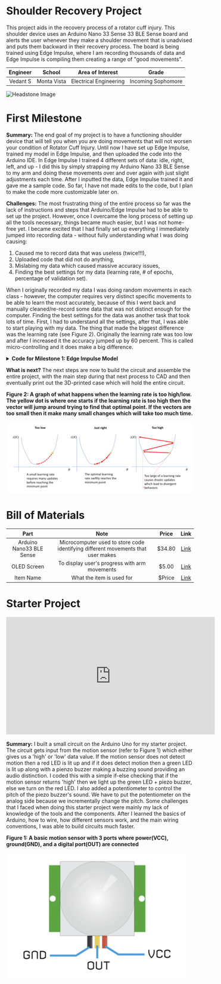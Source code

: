 # Shoulder Recovery Project
This project aids in the recovery process of a rotator cuff injury. This shoulder device uses an Arduino Nano 33 Sense 33 BLE Sense board and alerts the user whenever they make a shoulder movement that is unadvised and puts them backward in their recovery process. The board is being trained using Edge Impulse, where I am recording thousands of data and Edge Impulse is compiling them creating a range of "good movements". 
<!-- Replace this text with a brief description (2-3 sentences) of your project. This description should draw the reader in and make them interested in what you've built. You can include what the biggest challenges, takeaways, and triumphs from completing the project were. As you complete your portfolio, remember your audience is less familiar than you are with all that your project entails! -->

| **Engineer** | **School** | **Area of Interest** | **Grade** |
|:--:|:--:|:--:|:--:|
| Vedant S | Monta Vista | Electrical Engineering | Incoming Sophomore

<!-- 
**Replace the BlueStamp logo below with an image of yourself and your completed project. Follow the guide [here](https://tomcam.github.io/least-github-pages/adding-images-github-pages-site.html) if you need help.**
-->
![Headstone Image](Vedant.png)

<!-- # Final Milestone -->

<!--
**Don't forget to replace the text below with the embedding for your milestone video. Go to Youtube, click Share -> Embed, and copy and paste the code to replace what's below.**

<iframe width="560" height="315" src="https://www.youtube.com/embed/F7M7imOVGug" title="YouTube video player" frameborder="0" allow="accelerometer; autoplay; clipboard-write; encrypted-media; gyroscope; picture-in-picture; web-share" allowfullscreen></iframe>

For your final milestone, explain the outcome of your project. Key details to include are:
- What you've accomplished since your previous milestone
- What your biggest challenges and triumphs were at BSE
- A summary of key topics you learned about
- What you hope to learn in the future after everything you've learned at BSE

-->

<!-- # Second Milestone -->

<!--
**Don't forget to replace the text below with the embedding for your milestone video. Go to Youtube, click Share -> Embed, and copy and paste the code to replace what's below.**

<iframe width="560" height="315" src="https://www.youtube.com/embed/y3VAmNlER5Y" title="YouTube video player" frameborder="0" allow="accelerometer; autoplay; clipboard-write; encrypted-media; gyroscope; picture-in-picture; web-share" allowfullscreen></iframe>

For your second milestone, explain what you've worked on since your previous milestone. You can highlight:
- Technical details of what you've accomplished and how they contribute to the final goal
- What has been surprising about the project so far
- Previous challenges you faced that you overcame
- What needs to be completed before your final milestone 

-->

# First Milestone

**Summary:**
The end goal of my project is to have a functioning shoulder device that will tell you when you are doing movements that will not worsen your condition of Rotator Cuff Injury. Until now I have set up Edge Impulse, trained my model in Edge Impulse, and then uploaded the code into the Arduino IDE. In Edge Impulse I trained 4 different sets of data: idle, right, left, and up - I did this by simply strapping my Arduino Nano 33 BLE Sense to my arm and doing these movements over and over again with just slight adjustments each time. After I inputted the data, Edge Impulse trained it and gave me a sample code. So far, I have not made edits to the code, but I plan to make the code more customizable later on.

**Challenges:** 
The most frustrating thing of the entire process so far was the lack of instructions and steps that Arduino/Edge Impulse had to be able to set up the project. However, once I overcame the long process of setting up all the tools necessary, things became much easier, but I was not home-free yet. I became excited that I had finally set up everything I immediately jumped into recording data - without fully understanding what I was doing causing:

1) Caused me to record data that was useless (twice!!!),
2) Uploaded code that did not do anything,
3) Mislabing my data which caused massive accuracy issues,
4) Finding the best settings for my data (learning rate, # of epochs, percentage of validation set).
    
When I originally recorded my data I was doing random movements in each class - however, the computer requires very distinct specific movements to be able to learn the most accurately, because of this I went back and manually cleaned/re-record some data that was not distinct enough for the computer. Finding the best settings for the data was another task that took lots of time. First, I had to understand all the settings, after that, I was able to start playing with my data. The thing that made the biggest difference was the learning rate (see Figure 2). Originally the learning rate was too low and after I increased it the accuracy jumped up by 60 percent. This is called micro-controlling and it does make a big difference. 

<details>
  <summary><b>Code for Milestone 1: Edge Impulse Model</b></summary>
    
    /* Edge Impulse ingestion SDK
     * Copyright (c) 2022 EdgeImpulse Inc.
     *
     * Licensed under the Apache License, Version 2.0 (the "License");
     * you may not use this file except in compliance with the License.
     * You may obtain a copy of the License at
     * http://www.apache.org/licenses/LICENSE-2.0
     *
     * Unless required by applicable law or agreed to in writing, software
     * distributed under the License is distributed on an "AS IS" BASIS,
     * WITHOUT WARRANTIES OR CONDITIONS OF ANY KIND, either express or implied.
     * See the License for the specific language governing permissions and
     * limitations under the License.
     *
     */
    
    /* Includes ---------------------------------------------------------------- */
    #include <Bluestamps_Shoulder_Recovery_Project_inferencing.h>
    #include <Arduino_BMI270_BMM150.h> //Click here to get the library: https://www.arduino.cc/reference/en/libraries/arduino_bmi270_bmm150/
    
    /* Constant defines -------------------------------------------------------- */
    #define CONVERT_G_TO_MS2    9.80665f
    #define MAX_ACCEPTED_RANGE  2.0f        // starting 03/2022, models are generated setting range to +-2, but this example use Arudino library which set range to +-4g. If you are using an older model, ignore this value and use 4.0f instead
    
    /*
     ** NOTE: If you run into TFLite arena allocation issue.
     **
     ** This may be due to may dynamic memory fragmentation.
     ** Try defining "-DEI_CLASSIFIER_ALLOCATION_STATIC" in boards.local.txt (create
     ** if it doesn't exist) and copy this file to
     ** `<ARDUINO_CORE_INSTALL_PATH>/arduino/hardware/<mbed_core>/<core_version>/`.
     **
     ** See
     ** (https://support.arduino.cc/hc/en-us/articles/360012076960-Where-are-the-installed-cores-located-)
     ** to find where Arduino installs cores on your machine.
     **
     ** If the problem persists then there's not enough memory for this model and application.
     */
    
    /* Private variables ------------------------------------------------------- */
    static bool debug_nn = false; // Set this to true to see e.g. features generated from the raw signal
    
    /**
    * @brief      Arduino setup function
    */
    void setup()
    {
        // put your setup code here, to run once:
        Serial.begin(115200);
        // comment out the below line to cancel the wait for USB connection (needed for native USB)
        while (!Serial);
        Serial.println("Edge Impulse Inferencing Demo");
    
        if (!IMU.begin()) {
            ei_printf("Failed to initialize IMU!\r\n");
        }
        else {
            IMU.setContinuousMode();
            ei_printf("IMU initialized\r\n");
        }
    
        if (EI_CLASSIFIER_RAW_SAMPLES_PER_FRAME != 3) {
            ei_printf("ERR: EI_CLASSIFIER_RAW_SAMPLES_PER_FRAME should be equal to 3 (the 3 sensor axes)\n");
            return;
        }
    }
    
    /**
     * @brief Return the sign of the number
     * 
     * @param number 
     * @return int 1 if positive (or 0) -1 if negative
     */
    float ei_get_sign(float number) {
        return (number >= 0.0) ? 1.0 : -1.0;
    }
    
    /**
    * @brief      Get data and run inferencing
    *
    * @param[in]  debug  Get debug info if true
    */
    void loop()
    {
        ei_printf("\nStarting inferencing in 2 seconds...\n");
    
        delay(2000);
    
        ei_printf("Sampling...\n");
    
        // Allocate a buffer here for the values we'll read from the IMU
        float buffer[EI_CLASSIFIER_DSP_INPUT_FRAME_SIZE] = { 0 };
    
        for (size_t ix = 0; ix < EI_CLASSIFIER_DSP_INPUT_FRAME_SIZE; ix += 3) {
            // Determine the next tick (and then sleep later)
            uint64_t next_tick = micros() + (EI_CLASSIFIER_INTERVAL_MS * 1000);
    
            IMU.readAcceleration(buffer[ix], buffer[ix + 1], buffer[ix + 2]);
    
            for (int i = 0; i < 3; i++) {
                if (fabs(buffer[ix + i]) > MAX_ACCEPTED_RANGE) {
                    buffer[ix + i] = ei_get_sign(buffer[ix + i]) * MAX_ACCEPTED_RANGE;
                }
            }
    
            buffer[ix + 0] *= CONVERT_G_TO_MS2;
            buffer[ix + 1] *= CONVERT_G_TO_MS2;
            buffer[ix + 2] *= CONVERT_G_TO_MS2;
    
            delayMicroseconds(next_tick - micros());
        }
    
        // Turn the raw buffer in a signal which we can the classify
        signal_t signal;
        int err = numpy::signal_from_buffer(buffer, EI_CLASSIFIER_DSP_INPUT_FRAME_SIZE, &signal);
        if (err != 0) {
            ei_printf("Failed to create signal from buffer (%d)\n", err);
            return;
        }
    
        // Run the classifier
        ei_impulse_result_t result = { 0 };
    
        err = run_classifier(&signal, &result, debug_nn);
        if (err != EI_IMPULSE_OK) {
            ei_printf("ERR: Failed to run classifier (%d)\n", err);
            return;
        }
    
        // print the predictions
        ei_printf("Predictions ");
        ei_printf("(DSP: %d ms., Classification: %d ms., Anomaly: %d ms.)",
            result.timing.dsp, result.timing.classification, result.timing.anomaly);
        ei_printf(": \n");
        for (size_t ix = 0; ix < EI_CLASSIFIER_LABEL_COUNT; ix++) {
            ei_printf("    %s: %.5f\n", result.classification[ix].label, result.classification[ix].value);
        }
    #if EI_CLASSIFIER_HAS_ANOMALY == 1
        ei_printf("    anomaly score: %.3f\n", result.anomaly);
    #endif
    }
    
    //#if !defined(EI_CLASSIFIER_SENSOR) || EI_CLASSIFIER_SENSOR != EI_CLASSIFIER_SENSOR_ACCELEROMETER
    //#error "Invalid model for current sensor"
    //#endif

</details>

**What is next?**
The next steps are now to build the circuit and assemble the entire project, with the main step during that next process to CAD and then eventually print out the 3D-printed case which will hold the entire circuit. 

**Figure 2: A graph of what happens when the learning rate is too high/low. The yellow dot is where one starts if the learning rate is too high then the vector will jump around trying to find that optimal point. If the vectors are too small then it make many small changes which will take too much time.**

![Learning Rate](LearningRate.png)


<!--

**Don't forget to replace the text below with the embedding for your milestone video. Go to Youtube, click Share -> Embed, and copy and paste the code to replace what's below.**

<iframe width="560" height="315" src="https://www.youtube.com/embed/CaCazFBhYKs" title="YouTube video player" frameborder="0" allow="accelerometer; autoplay; clipboard-write; encrypted-media; gyroscope; picture-in-picture; web-share" allowfullscreen></iframe>

For your first milestone, describe what your project is and how you plan to build it. You can include:
- An explanation about the different components of your project and how they will all integrate together
- Technical progress you've made so far
- Challenges you're facing and solving in your future milestones
- What your plan is to complete your project

# Schematics 
Here's where you'll put images of your schematics. [Tinkercad](https://www.tinkercad.com/blog/official-guide-to-tinkercad-circuits) and [Fritzing](https://fritzing.org/learning/) are both great resoruces to create professional schematic diagrams, though BSE recommends Tinkercad becuase it can be done easily and for free in the browser. 

# Code
Here's where you'll put your code. The syntax below places it into a block of code. Follow the guide [here]([url](https://www.markdownguide.org/extended-syntax/)) to learn how to customize it to your project needs. 

```c++
void setup() {
  // put your setup code here, to run once:
  Serial.begin(9600);
  Serial.println("Hello World!");
}

void loop() {
  // put your main code here, to run repeatedly:

}
```
-->

# Bill of Materials

<!--

Here's where you'll list the parts in your project. To add more rows, just copy and paste the example rows below.
Don't forget to place the link of where to buy each component inside the quotation marks in the corresponding row after href =. Follow the guide [here]([url](https://www.markdownguide.org/extended-syntax/)) to learn how to customize this to your project needs. 

-->
| **Part** | **Note** | **Price** | **Link** |
|:--:|:--:|:--:|:--:|
| Arduino Nano33 BLE Sense | Microcomputer used to store code identifying different movements that user makes | $34.80 | <a href="https://store-usa.arduino.cc/products/nano-33-ble-sense-rev2-with-headers?gad_source=1&gclid=CjwKCAjwg8qzBhAoEiwAWagLrGZpO0uCQlcYXwoyQo1uV1hVKdxjny7cgm1z-Cc4NqsN9SuL9b_EGxoCO8AQAvD_BwE"> Link </a> |
| OLED Screen | To display user's progress with arm movements | $5.00 | <a href="https://geekworm.com/products/0-96-inch-oled?variant=39982251671640&currency=USD&utm_medium=product_sync&utm_source=google&utm_content=sag_organic&utm_campaign=sag_organic&srsltid=AfmBOoo_Xjfk_CSJ04SWm9pKG7w3IMF9L5JKRlc9OFoA2WHD6CZBDicif4k&com_cvv=8fb3d522dc163aeadb66e08cd7450cbbdddc64c6cf2e8891f6d48747c6d56d2c"> Link </a> |
| Item Name | What the item is used for | $Price | <a href="https://www.amazon.com/Arduino-A000066-ARDUINO-UNO-R3/dp/B008GRTSV6/"> Link </a> |



# Starter Project

<iframe width="560" height="315" src="https://www.youtube.com/embed/qdelkj9V17M?si=obpftZMP8jghWpjv" title="YouTube video player" frameborder="0" allow="accelerometer; autoplay; clipboard-write; encrypted-media; gyroscope; picture-in-picture; web-share" referrerpolicy="strict-origin-when-cross-origin" allowfullscreen></iframe>

**Summary:**
I built a small circuit on the Arduino Uno for my starter project. The circuit gets input from the motion sensor (refer to Figure 1) which either gives us a 'high' or 'low' data value. If the motion sensor does not detect motion then a red LED is lit up and if it does detect motion then a green LED is lit up along with a pienzo buzzer making a buzzing sound providing an audio distinction. I coded this with a simple if-else checking that if the motion sensor returns 'high' then we light up the green LED + piezo buzzer, else we turn on the red LED. I also added a potentiometer to control the pitch of the piezo buzzer's sound. We have to put the potentiometer on the analog side because we incrementally change the pitch. Some challenges that I faced when doing this starter project were mainly my lack of knowledge of the tools and the components. After I learned the basics of Arduino, how to wire, how different sensors work, and the main wiring conventions, I was able to build circuits much faster.

**Figure 1: A basic motion sensor with 3 ports where power(VCC), ground(GND), and a digital port(OUT) are connected**

![Eduction Image](motionSensor.png)



<!--# Other Resources/Examples -->

<!--

One of the best parts about Github is that you can view how other people set up their own work. Here are some past BSE portfolios that are awesome examples. You can view how they set up their portfolio, and you can view their index.md files to understand how they implemented different portfolio components.
- [Example 1](https://trashytuber.github.io/YimingJiaBlueStamp/)
- [Example 2](https://sviatil0.github.io/Sviatoslav_BSE/)
- [Example 3](https://arneshkumar.github.io/arneshbluestamp/)

To watch the BSE tutorial on how to create a portfolio, click here.

-->
